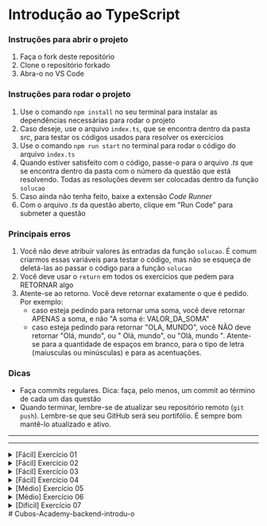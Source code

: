 # Introdução ao TypeScript

### Instruções para abrir o projeto

1. Faça o fork deste repositório
2. Clone o repositório forkado
3. Abra-o no VS Code

### Instruções para rodar o projeto

1. Use o comando `npm install` no seu terminal para instalar as dependências necessárias para rodar o projeto
2. Caso deseje, use o arquivo `index.ts`, que se encontra dentro da pasta _src_, para testar os códigos usados para resolver os exercícios
3. Use o comando `npm run start` no terminal para rodar o código do arquivo `index.ts`
4. Quando estiver satisfeito com o código, passe-o para o arquivo _.ts_ que se encontra dentro da pasta com o número da questão que está resolvendo. Todas as resoluções devem ser colocadas dentro da função `solucao`
5. Caso ainda não tenha feito, baixe a extensão _Code Runner_
6. Com o arquivo _.ts_ da questão aberto, clique em "Run Code" para submeter a questão

### Principais erros

1. Você não deve atribuir valores às entradas da função `solucao`. É comum criarmos essas variáveis para testar o código, mas não se esqueça de deletá-las ao passar o código para a função `solucao`
2. Você deve usar o `return` em todos os exercícios que pedem para RETORNAR algo
3. Atente-se ao retorno. Você deve retornar exatamente o que é pedido. Por exemplo:
   - caso esteja pedindo para retornar uma soma, você deve retornar APENAS a soma, e não "A soma é: VALOR_DA_SOMA"
   - caso esteja pedindo para retornar "OLA, MUNDO", você NÃO deve retornar "Olá, mundo", ou " Olá, mundo", ou "Olá, mundo ". Atente-se para a quantidade de espaços em branco, para o tipo de letra (maíusculas ou minúsculas) e para as acentuações.

### Dicas

- Faça commits regulares. Dica: faça, pelo menos, um commit ao término de cada um das questão
- Quando terminar, lembre-se de atualizar seu repositório remoto (`git push`). Lembre-se que seu GitHub será seu portifólio. É sempre bom mantê-lo atualizado e ativo.

---

---

<details>
<summary>[Fácil] Exercício 01</summary>

# Atualização da pontuação

## Problema

Você foi contratado pela Ubisoft, uma das maiores empresas de desenvolvimento de jogos eletrônicos do mundo, para desenvolver o _Cubos Game_, um novo jogo para Playstation 5.

Foi atribuida a você a tarefa de desenvolver a função responsável por atualizar a pontuação do personagem do jogo.

## Entrada

A entrada do seu programa será composta por duas variáveis:

- `pontuacao`: variável responsável por armazenar a pontuação do jogador
- `pontosConquistados`: variável que armazena quantos pontos o jogador conquistou em uma determinada fase

## Saída

Você deverá **RETORNAR** a nova pontuação do jogador.

## Exemplos

### Entrada 1

`pontuacao = 300`

`pontosConquistados = 10`

### Saída 1

310

### Explicação 1

A pontuação do jogador era 300 e ele conquistou 10 pontos. Portanto, a nova pontuação é de 300 + 10 = 310.

</details>

<details>
<summary>[Fácil] Exercício 02</summary>

# Cálculo da idade

## Problema

O jogo _Cubos Game_, para o qual foi contratado para fazer, só poderá ser jogado por maiores de 16 anos. Sendo assim, será necessário criar uma função que calcule a idade do jogador com base no seu ano de nascimento.

## Entrada

A entrada do seu programa será composta por duas variáveis:

- `anoNascimento`: variável do tipo number que armazena o ano em que o jogador nasceu
- `anoAtual`: variável do tipo number que armazena o ano corrente (atual)

## Saída

Você deve **RETORNAR** a idade do jogador.

**OBS:** Não serão levados em consideração o mês e o dia no cálculo.

## Exemplo

### Entrada 1

`anoNascimento = 1993`

`anoAtual = 2024`

### Saída 1

31

### Explicação 1

A idade será 2024 - 1993 = 31.

</details>

<details>
<summary>[Fácil] Exercício 03</summary>

# Dados do personagem

## Problema

O jogador deverá conseguir mostrar os dados do seu personagem no jogo _Cubos Game_.

## Entrada

A entrada do seu programa será composta por três variáveis:

- `nomePersonagem`: variável do tipo string que armazena o nome do personagem
- `classe`: variável do tipo string que armazena a classe do personagem
- `pontuacao`: variável do tipo number que armazena a pontuação do personagem

## Saída

Você deve **RETORNAR** os dados do personagem no seguinte formato:

`OLÁ, |FULANO|. VOCE É UM |CLASSE| COM PONTUAÇÃO ATUAL DE |PONTUACAO_ATUAL|`

Você deve substituir `|FULANO|`, `|CLASSE|` e `|PONTUACAO_ATUAL|` por, respectivamente, o nome, a classe e a pontuação do jogador.

## Exemplo

### Entrada 1

`nomePersonagem = "Shaolin Matador de Porco"`

`classe = "Mago"`

`pontuacao = 320`

### Saída 1

`OLÁ, Shaolin Matador de Porco. VOCE É UM Mago COM PONTUAÇÃO ATUAL DE 320`

### Explicação 1

Os dados do personagem foram concatenados para ficar no formato pedido.

</details>

<details>
<summary>[Fácil] Exercício 04</summary>

# Bônus por fase

## Problema

Agora vamos desenvolver a parte do jogo _Cubos Game_ responsável por bonificar o jogador que conseguir passar de fase. O bônus funciona da seguinte forma: os pontos do jogador são multiplicados pelo número da fase que ele acabou de passar. Desta forma, quanto mais longe o jogador chega, maior a bonificação. Por exemplo:

- se o jogador tiver passado da Fase 1, a pontuação será multiplicada por 1
- se o jogador tiver passado da Fase 2, a pontuação será multiplicada por 2
- se o jogador tiver passado da Fase 3, a pontuação será multiplicada por 3

e assim por diante.

## Entrada

A entrada do seu programa será composta por duas variáveis:

- `pontucao`: variável do tipo number que armazena os pontos do personagem
- `faseSeguinte`: variável do tipo number que armazena para qual fase o personagem foi

## Saída

Você deve **RETORNAR** a nova pontuação do jogador.

## Exemplo

### Entrada 1

`pontucao = 2000`

`faseSeguinte = 4`

### Saída 1

6000

### Explicação 1

O personagem foi para a Fase 4, o que implica que ele passou da Fase 3. Então, sua pontuação será 2000 x 3 = 6000.

## Dicas

Cuidado! As operações na programação seguem a mesma ordem de resolução da Matemática. Ou seja, primeiramente são feitas multiplicações e divisões, depois somas e subtrações.

</details>

<details>
<summary>[Médio] Exercício 05</summary>

# Preço do conjunto

## Problema

Você foi contratado por uma loja de roupas da sua cidade para desenvolver um sistema de vendas online.

Uma das partes do sistemas, responsável por mostrar ao usuário do site o valor total da compra, depende de um código capaz de calcular o preço gasto pelo usuário em um conjunto de três peças. Essa é a funcionalidade que está desenvolvendo agora.

## Entrada

A entrada do seu programa será composta por quatro variáveis:

- `precoPeca1`: variável do tipo number que armazena o preço de uma das peças do conjunto
- `precoPeca2`: variável do tipo number que armazena o preço de uma das peças do conjunto
- `precoPeca3`: variável do tipo number que armazena o preço de uma das peças do conjunto
- `quantidade`: variável do tipo number que armazena a quantidade de conjuntos que o usuário quer comprar

## Saída

Você deve **RETORNAR** o preço total a ser pago.

## Exemplo

### Entrada 1

`precoPeca1 = 20`

`precoPeca2 = 30`

`precoPeca3 = 50`

`quantidade = 3`

### Saída 1

300

### Explicação 1

O valor do conjuto é dado pelo preço das três peças (20 + 30 + 50 = 100). O cliente comprou 3 conjuntos, o que dá 3 x 100 = 300.

## Dicas

Cuidado! As operações na programação seguem a mesma ordem de resolução da Matemática. Ou seja, primeiramente são feitas multiplicações e divisões, depois somas e subtrações.

</details>

<details>
<summary>[Médio] Exercício 06</summary>

# Quantidade de carne

## Problema

Você está desenvolvendo um programa que calcula a quantidade de carne que deverá ser comprada para o churrasco anual da sua família.

A quantidade de carne é calculada da seguinte forma:

- 100 gramas para cada criança na festa
- 200 gramas para cada pré-adolescente
- 300 gramas para cada adulto

## Entrada

A entrada do seu programa será composta por três variáveis:

- `quantidadeCriancas`: variável do tipo number que armazena a quantidade de crianças confirmadas para a festa
- `quantidadePreAdolescentes`: variável do tipo number que armazena a quantidade de pré-adolescentes confirmados para a festa
- `quantidadeTotal`: variável do tipo number que armazena a quantidade total de pessoas confirmadas para a festa

## Saída

Você deve **RETORNAR** a quantidade de carne estimada, em gramas.

## Exemplo

### Entrada 1

`quantidadeCriancas = 20`

`quantidadePreAdolescentes = 10`

`quantidadeTotal = 100`

### Saída 1

25000

### Explicação 1

A quantidade total de carne é 20 x 100 + 10 x 200 + 70 x 300 = 25000.

</details>

<details>
<summary>[Difícil] Exercício 07</summary>

# Cálculo do IMC

## Problema

Você, como desenvolvedor de software de um grupo farmacéutico, deve implementar uma funcionalidade nova no programa da empresa: o cálculo do Índice de Massa Corporal.

O IMC é cálculado como:

$IMC = \frac{peso}{altura²}$

## Entrada

A entrada do seu programa será composta por duas variáveis:

- `peso`: variável do tipo number que armazena o peso
- `altura`: variável do tipo number que armazena a altura

## Saída

Você deve **RETORNAR** o IMC.

## Exemplo

### Entrada 1

`peso = 100`

`altura = 2`

### Saída 1

25

### Explicação 1

O IMC é:

$IMC = \frac{100}{2²}$ = $\frac{100}{2 \text{x} 2}$ = $\frac{100}{4}$ = 25.

## Dicas

Cuidado! As operações na programação seguem a mesma ordem de resolução da Matemática. Ou seja, primeiramente são feitas multiplicações e divisões, depois somas e subtrações.

</details>
# Cubos-Academy-backend-introdu-o
